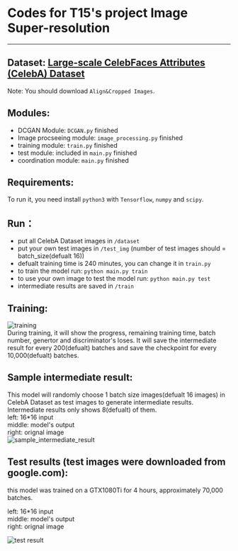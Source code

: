 # Codes for T15's project Image Super-resolution
----


## Dataset: [Large-scale CelebFaces Attributes (CelebA) Dataset](http://mmlab.ie.cuhk.edu.hk/projects/CelebA.html)   

Note: You should download `Align&Cropped Images`.
  
## Modules:

- DCGAN Module: `DCGAN.py`   finished  
- Image procseeing module: `image_processing.py`  finished  
- training module: `train.py`  finished
- test module: included in `main.py`      finished  
- coordination module: `main.py`     finished  

## Requirements:  

To run it, you need install `python3` with `Tensorflow`, `numpy` and `scipy`.  
  
## Run：

- put all CelebA Dataset images in `/dataset`  
- put your own test images in `/test_img` (number of test images should = batch_size(defualt 16))  
- defualt training time is 240 minutes, you can change it in `train.py`  
- to train the model run: `python main.py train`  
- to use your own image to test the model run: `python main.py test`   
- intermediate results are saved in `/train`   

## Training:  

![training](https://github.com/tangni31/tensorflow/blob/master/project%20code/training.png?raw=true)  
During training, it will show the progress,  remaining training time, batch number, genertor and discriminator's loses.
It will save the intermediate result for every 200(defualt) batches and save the checkpoint for every 10,000(defualt) batches.  
  
## Sample intermediate result:  

This model will randomly choose 1 batch size images(defualt 16 images) in CelebA Dataset as test images to generate intermediate results. Intermediate results only shows 8(defualt) of them.   
left: 16*16 input       
middle: model's output      
right: orignal image  
![sample_intermediate_result](https://github.com/tangni31/tensorflow/blob/master/project%20code/sample_intermediate_result.png?raw=true)


## Test results (test images were downloaded from google.com):

this model was trained on a GTX1080Ti for 4 hours, approximately 70,000 batches.

left: 16*16 input       
middle: model's output      
right: orignal image  

![test result](https://github.com/tangni31/tensorflow/raw/master/project%20code/test_img/test_result.png)
